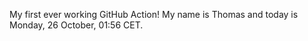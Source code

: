 My first ever working GitHub Action!
My name is Thomas and today is Monday, 26 October, 01:56 CET. 
